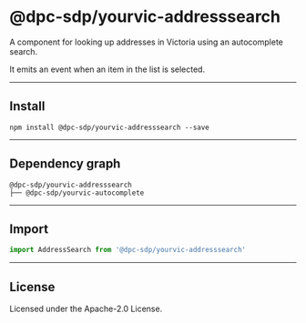 # @dpc-sdp/yourvic-addresssearch

A component for looking up addresses in Victoria using an autocomplete search.

It emits an event when an item in the list is selected.

--------------------------------------------------------------------------------

## Install

```shell
npm install @dpc-sdp/yourvic-addresssearch --save
```

--------------------------------------------------------------------------------

## Dependency graph

```shell
@dpc-sdp/yourvic-addresssearch
├── @dpc-sdp/yourvic-autocomplete
```

--------------------------------------------------------------------------------

## Import

```js
import AddressSearch from '@dpc-sdp/yourvic-addresssearch'
```

--------------------------------------------------------------------------------

## License

Licensed under the Apache-2.0 License.

<!-- /GENERATED_DOCS -->

